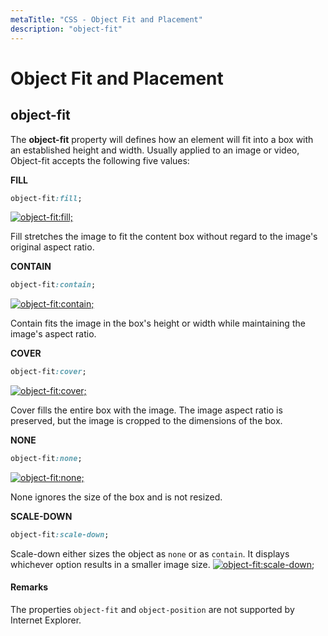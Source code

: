 ```yaml
---
metaTitle: "CSS - Object Fit and Placement"
description: "object-fit"
---
```


# Object Fit and Placement



## object-fit


The **object-fit** property will defines how an element will fit into a box with an established height and width. Usually applied to an image or video, Object-fit accepts the following five values:

**FILL**

```css
object-fit:fill;

```

[<img src="https://i.stack.imgur.com/xIdvn.png" alt="object-fit:fill;" />](https://i.stack.imgur.com/xIdvn.png)

Fill stretches the image to fit the content box without regard to the image's original aspect ratio.

**CONTAIN**

```css
object-fit:contain;

```

[<img src="https://i.stack.imgur.com/qpiUd.png" alt="object-fit:contain;" />](https://i.stack.imgur.com/qpiUd.png)

Contain fits the image in the box's height or width while maintaining the image's aspect ratio.

**COVER**

```css
object-fit:cover;

```

[<img src="https://i.stack.imgur.com/zxl94.png" alt="object-fit:cover;" />](https://i.stack.imgur.com/zxl94.png)

Cover fills the entire box with the image. The image aspect ratio is preserved, but the image is cropped to the dimensions of the box.

**NONE**

```css
object-fit:none;

```

[<img src="https://i.stack.imgur.com/YdXVL.png" alt="object-fit:none;" />](https://i.stack.imgur.com/YdXVL.png)

None ignores the size of the box and is not resized.

**SCALE-DOWN**

```css
object-fit:scale-down;

```

Scale-down either sizes the object as `none` or as `contain`. It displays whichever option results in a smaller image size.
[<img src="https://i.stack.imgur.com/bnDKA.png" alt="object-fit:scale-down;" />](https://i.stack.imgur.com/bnDKA.png)



#### Remarks


The properties `object-fit` and `object-position` are not supported by Internet Explorer.

